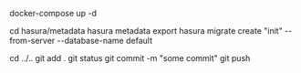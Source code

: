 <!-- development -->

docker-compose up -d

<!-- push to github -->
cd hasura/metadata
hasura metadata export
hasura migrate create "init" --from-server --database-name default
<!-- in file migrations/default/7777777_init/up.sql  replaced public.gen_random_uuid() with gen_random_uuid -->
cd ../..
git add .
git status 
git  commit -m "some commit"
git push 
<!-- go to https://github.com/Oleg55/autoria-next-hasura/tree/development and open pull request  --> 